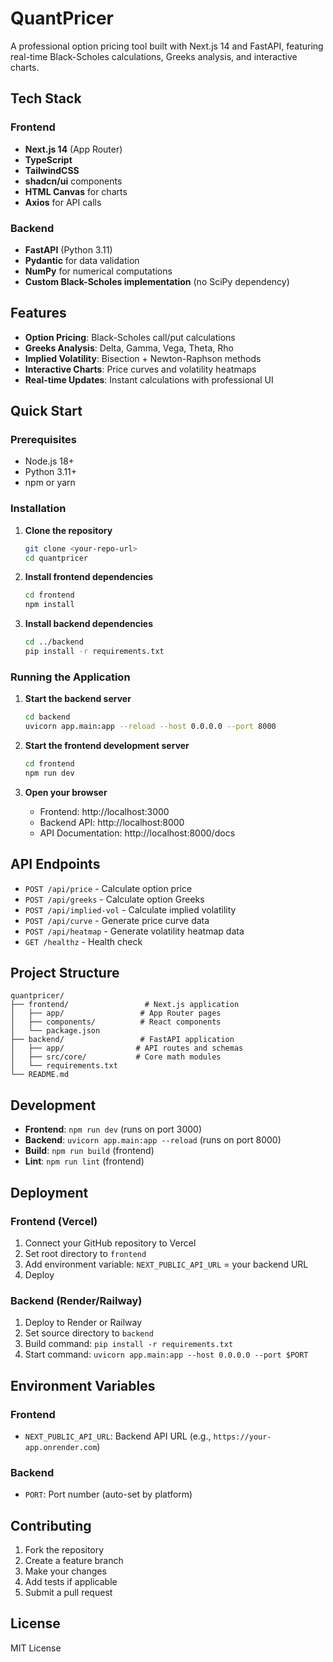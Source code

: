 # QuantPricer

A professional option pricing tool built with Next.js 14 and FastAPI, featuring real-time Black-Scholes calculations, Greeks analysis, and interactive charts.

## Tech Stack

### Frontend
- **Next.js 14** (App Router)
- **TypeScript**
- **TailwindCSS**
- **shadcn/ui** components
- **HTML Canvas** for charts
- **Axios** for API calls

### Backend
- **FastAPI** (Python 3.11)
- **Pydantic** for data validation
- **NumPy** for numerical computations
- **Custom Black-Scholes implementation** (no SciPy dependency)

## Features

- **Option Pricing**: Black-Scholes call/put calculations
- **Greeks Analysis**: Delta, Gamma, Vega, Theta, Rho
- **Implied Volatility**: Bisection + Newton-Raphson methods
- **Interactive Charts**: Price curves and volatility heatmaps
- **Real-time Updates**: Instant calculations with professional UI

## Quick Start

### Prerequisites
- Node.js 18+
- Python 3.11+
- npm or yarn

### Installation

1. **Clone the repository**
   ```bash
   git clone <your-repo-url>
   cd quantpricer
   ```

2. **Install frontend dependencies**
   ```bash
   cd frontend
   npm install
   ```

3. **Install backend dependencies**
   ```bash
   cd ../backend
   pip install -r requirements.txt
   ```

### Running the Application

1. **Start the backend server**
   ```bash
   cd backend
   uvicorn app.main:app --reload --host 0.0.0.0 --port 8000
   ```

2. **Start the frontend development server**
   ```bash
   cd frontend
   npm run dev
   ```

3. **Open your browser**
   - Frontend: http://localhost:3000
   - Backend API: http://localhost:8000
   - API Documentation: http://localhost:8000/docs

## API Endpoints

- `POST /api/price` - Calculate option price
- `POST /api/greeks` - Calculate option Greeks
- `POST /api/implied-vol` - Calculate implied volatility
- `POST /api/curve` - Generate price curve data
- `POST /api/heatmap` - Generate volatility heatmap data
- `GET /healthz` - Health check

## Project Structure

```
quantpricer/
├── frontend/                 # Next.js application
│   ├── app/                 # App Router pages
│   ├── components/          # React components
│   └── package.json
├── backend/                 # FastAPI application
│   ├── app/                # API routes and schemas
│   ├── src/core/           # Core math modules
│   └── requirements.txt
└── README.md
```

## Development

- **Frontend**: `npm run dev` (runs on port 3000)
- **Backend**: `uvicorn app.main:app --reload` (runs on port 8000)
- **Build**: `npm run build` (frontend)
- **Lint**: `npm run lint` (frontend)

## Deployment

### Frontend (Vercel)
1. Connect your GitHub repository to Vercel
2. Set root directory to `frontend`
3. Add environment variable: `NEXT_PUBLIC_API_URL` = your backend URL
4. Deploy

### Backend (Render/Railway)
1. Deploy to Render or Railway
2. Set source directory to `backend`
3. Build command: `pip install -r requirements.txt`
4. Start command: `uvicorn app.main:app --host 0.0.0.0 --port $PORT`

## Environment Variables

### Frontend
- `NEXT_PUBLIC_API_URL`: Backend API URL (e.g., `https://your-app.onrender.com`)

### Backend
- `PORT`: Port number (auto-set by platform)

## Contributing

1. Fork the repository
2. Create a feature branch
3. Make your changes
4. Add tests if applicable
5. Submit a pull request

## License

MIT License


